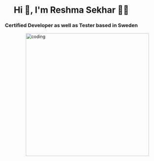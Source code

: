 <h1 align="center">Hi 👋, I'm Reshma Sekhar 👨‍💻</h1>
<h3 align="center">Certified Developer as well as Tester based in Sweden</h3>
<img align="right" alt="coding" width="400" src="https://cdn.dribbble.com/users/1162077/screenshots/3848914/programmer.gif">
